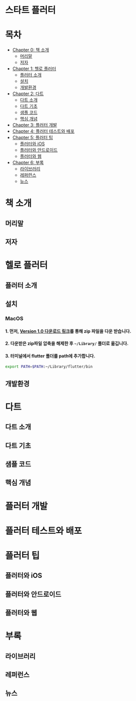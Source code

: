 # 스타트 플러터
# 목차
- [Chapter 0: 책 소개](#책-소개)
  - [머리말](#머리말)
  - [저자](#저자)
- [Chapter 1: 헬로 플러터](#헬로-플러터)
  - [플러터 소개](#플러터-소개)
  - [설치](#설치)
  - [개발환경](#개발환경)
- [Chapter 2: 다트](#다트)
  - [다트 소개](#다트-소개)
  - [다트 기초](#다트-기초)
  - [샘플 코드](#샘플-코드)
  - [핵심 개념](#핵심-개념)
- [Chapter 3: 플러터 개발](#플러터-개발)
- [Chapter 4: 플러터 테스트와 배포](#플러터-테스트와-배포)
- [Chapter 5: 플러터 팁](#플러터-팁)
  - [플러터와 iOS](#플러터와-ios)
  - [플러터와 안드로이드](#플러터와-안드로이드)
  - [플러터와 웹](#플러터와-웹)
- [Chapter 6: 부록](#부록)
  - [라이브러리](#라이브러리)
  - [레퍼런스](#레퍼런스)
  - [뉴스](#뉴스)


# 책 소개
## 머리말
## 저자

# 헬로 플러터
## 플러터 소개

## 설치
### MacOS
#### 1. 먼저, [Version 1.0 다운로드 링크](https://storage.googleapis.com/flutter_infra/releases/stable/macos/flutter_macos_v1.0.0-stable.zip)를 통해 zip 파일을 다운 받습니다.
#### 2. 다운받은 zip파일 압축을 해제한 후 `~/Library/` 폴더로 옮깁니다.
#### 3. 터미널에서 flutter 폴더를 path에 추가합니다. 
```bash
export PATH=$PATH:~/Library/flutter/bin
```

## 개발환경

# 다트
## 다트 소개
## 다트 기초
## 샘플 코드
## 핵심 개념

# 플러터 개발

# 플러터 테스트와 배포

# 플러터 팁
## 플러터와 iOS
## 플러터와 안드로이드
## 플러터와 웹

# 부록
## 라이브러리
## 레퍼런스
## 뉴스
